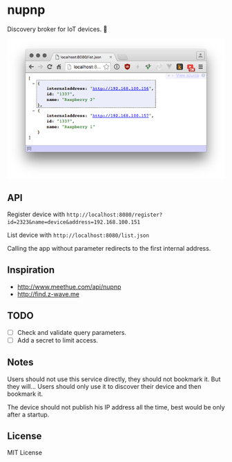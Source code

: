 # nupnp

Discovery broker for IoT devices. 🤖

![screen](screen.png)

## API
Register device with
`http://localhost:8080/register?id=2323&name=device&address=192.168.100.151`

List device with
`http://localhost:8080/list.json`

Calling the app without parameter redirects to the first internal address.

## Inspiration
* http://www.meethue.com/api/nupnp
* http://find.z-wave.me

## TODO
- [ ] Check and validate query parameters.
- [ ] Add a secret to limit access.

## Notes
Users should not use this service directly, they should not bookmark it. But they will...
Users should only use it to discover their device and then bookmark it.

The device should not publish his IP address all the time, best would be only after a startup.

## License
MIT License
